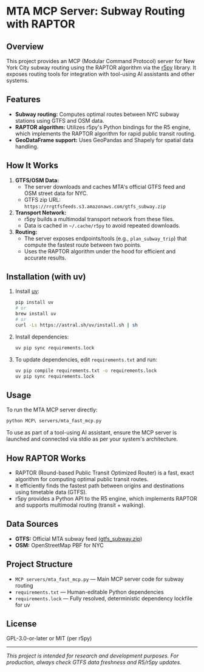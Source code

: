 # MTA MCP Server: Subway Routing with RAPTOR 

## Overview
This project provides an MCP (Modular Command Protocol) server for New York City subway routing using the RAPTOR algorithm via the [r5py](https://github.com/r5py/r5py) library. It exposes routing tools for integration with tool-using AI assistants and other systems.

## Features
- **Subway routing:** Computes optimal routes between NYC subway stations using GTFS and OSM data.
- **RAPTOR algorithm:** Utilizes r5py's Python bindings for the R5 engine, which implements the RAPTOR algorithm for rapid public transit routing.
- **GeoDataFrame support:** Uses GeoPandas and Shapely for spatial data handling.

## How It Works
1. **GTFS/OSM Data:**
   - The server downloads and caches MTA's official GTFS feed and OSM street data for NYC.
   - GTFS zip URL: `https://rrgtfsfeeds.s3.amazonaws.com/gtfs_subway.zip`
2. **Transport Network:**
   - r5py builds a multimodal transport network from these files.
   - Data is cached in `~/.cache/r5py` to avoid repeated downloads.
3. **Routing:**
   - The server exposes endpoints/tools (e.g., `plan_subway_trip`) that compute the fastest route between two points.
   - Uses the RAPTOR algorithm under the hood for efficient and accurate results.

## Installation (with uv)
1. Install [uv](https://github.com/astral-sh/uv):
   ```sh
   pip install uv
   # or
   brew install uv
   # or
   curl -Ls https://astral.sh/uv/install.sh | sh
   ```
2. Install dependencies:
   ```sh
   uv pip sync requirements.lock
   ```
3. To update dependencies, edit `requirements.txt` and run:
   ```sh
   uv pip compile requirements.txt -o requirements.lock
   uv pip sync requirements.lock
   ```

## Usage
To run the MTA MCP server directly:
```sh
python MCP\ servers/mta_fast_mcp.py
```

To use as part of a tool-using AI assistant, ensure the MCP server is launched and connected via stdio as per your system's architecture.

## How RAPTOR Works
- RAPTOR (Round-based Public Transit Optimized Router) is a fast, exact algorithm for computing optimal public transit routes.
- It efficiently finds the fastest path between origins and destinations using timetable data (GTFS).
- r5py provides a Python API to the R5 engine, which implements RAPTOR and supports multimodal routing (transit + walking).

## Data Sources
- **GTFS:** Official MTA subway feed ([gtfs_subway.zip](https://rrgtfsfeeds.s3.amazonaws.com/gtfs_subway.zip))
- **OSM:** OpenStreetMap PBF for NYC

## Project Structure
- `MCP servers/mta_fast_mcp.py` — Main MCP server code for subway routing
- `requirements.txt` — Human-editable Python dependencies
- `requirements.lock` — Fully resolved, deterministic dependency lockfile for uv

## License
GPL-3.0-or-later or MIT (per r5py)

---

*This project is intended for research and development purposes. For production, always check GTFS data freshness and R5/r5py updates.*
